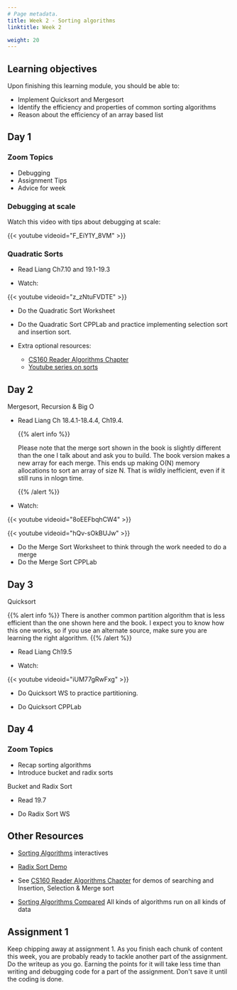 ```yaml
---
# Page metadata.
title: Week 2 - Sorting algorithms
linktitle: Week 2

weight: 20
---
```


## Learning objectives

Upon finishing this learning module, you should be able to:

* Implement Quicksort and Mergesort
* Identify the efficiency and properties of common sorting algorithms
* Reason about the efficiency of an array based list

## Day 1

### Zoom Topics

* Debugging
* Assignment Tips
* Advice for week

### Debugging at scale

Watch this video with tips about debugging at scale:

{{< youtube videoid="F_EiY1Y_8VM"  >}}

### Quadratic Sorts

* Read Liang Ch7.10 and 19.1-19.3

* Watch:

{{< youtube videoid="z_zNtuFVDTE" >}}

* Do the Quadratic Sort Worksheet

* Do the Quadratic Sort CPPLab and practice implementing selection sort and insertion sort.

* Extra optional resources:
  * [CS160 Reader Algorithms Chapter](http://computerscience.chemeketa.edu/cs160Reader/Algorithms/index.html)
  * [Youtube series on sorts](https://www.youtube.com/playlist?list=PLJse9iV6Reqg-IffRqjxebaPg0zaPxWlt)

## Day 2

Mergesort, Recursion & Big O

* Read Liang Ch 18.4.1-18.4.4, Ch19.4.

  {{% alert info %}}

  Please note that the merge sort shown in the book is slightly different than the one I talk about and ask you to build. The book version makes a new array for each merge. This ends up making O(N) memory allocations to sort an array of size N. That is wildly inefficient, even if it still runs in nlogn time.

  {{% /alert %}}

* Watch:

{{< youtube videoid="8oEEFbqhCW4" >}}

{{< youtube videoid="hQv-sOkBUJw" >}}

* Do the Merge Sort Worksheet to think through the work needed to do a merge
* Do the Merge Sort CPPLab

## Day 3

Quicksort

{{% alert info %}}
There is another common partition algorithm that is less efficient than the one shown here and the book.
I expect you to know how this one works, so if you use an alternate source, make sure you are learning the
right algorithm.
{{% /alert %}}

* Read Liang Ch19.5

* Watch:

{{< youtube videoid="iUM77gRwFxg" >}}

* Do Quicksort WS to practice partitioning.

* Do Quicksort CPPLab

## Day 4

### Zoom Topics

* Recap sorting algorithms
* Introduce bucket and radix sorts

Bucket and Radix Sort

* Read 19.7

* Do Radix Sort WS

## Other Resources

* [Sorting Algorithms](http://computerscience.chemeketa.edu/UCSFDataStructures/ComparisonSort.html)
interactives

* [Radix Sort Demo](http://computerscience.chemeketa.edu/UCSFDataStructures/RadixSort.html)

* See [CS160 Reader Algorithms Chapter](http://computerscience.chemeketa.edu/cs160Reader/Algorithms/index.html)
for demos of searching and Insertion, Selection & Merge sort

* [Sorting Algorithms Compared](https://www.toptal.com/developers/sorting-algorithms)
All kinds of algorithms run on all kinds of data

## Assignment 1

Keep chipping away at assignment 1. As you finish each chunk of content this week, you are probably
ready to tackle another part of the assignment. Do the writeup as you go. Earning the points for
it will take less time than writing and debugging code for a part of the assignment. Don't save
it until the coding is done.